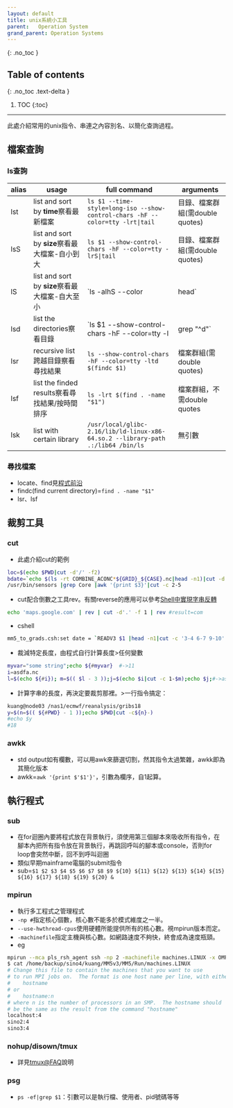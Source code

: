 ```yaml
---
layout: default
title: unix系統小工具
parent:   Operation System
grand_parent: Operation Systems
---
```


{: .no_toc }

## Table of contents
{: .no_toc .text-delta }

1. TOC 
{:toc}

---
此處介紹常用的unix指令、串連之內容別名、以簡化查詢過程。

## 檔案查詢
### ls查詢

|alias|usage|full command|arguments|
|----|----|----|----|
|lst|list and sort by **time**察看最新檔案|`ls $1 --time-style=long-iso --show-control-chars -hF --color=tty -lrt\|tail`|目錄、檔案群組(需double quotes)|
|lsS|list and sort by **size**察看最大檔案-自小到大|`ls $1 --show-control-chars -hF --color=tty -lrS\|tail`|目錄、檔案群組(需double quotes)|
|lS|list and sort by **size**察看最大檔案-自大至小|`ls -alhS --color|head`|無引數|
|lsd|list the directories察看目錄|`ls $1 --show-control-chars -hF --color=tty -l|grep "^d"`|目錄、檔案群組(需double quotes)|
|lsr|recursive list跨越目錄察看尋找結果|`ls --show-control-chars -hF --color=tty -ltd $(findc $1)`|檔案群組(需double quotes)|
|lsf|list the finded results察看尋找結果/按時間排序|`ls -lrt $(find . -name "$1")`|檔案群組，不需double quotes|
|lsk|list with certain library|`/usr/local/glibc-2.16/lib/ld-linux-x86-64.so.2 --library-path .:/lib64 /bin/ls`|無引數|

### 尋找檔案
- locate、find見[程式前沿](https://codertw.com/前端開發/392150/)
- findc(find current directory)=`find . -name "$1"`
- lsr、lsf

## 裁剪工具

### cut
- 此處介紹cut的範例

```bash
loc=$(echo $PWD|cut -d'/' -f2)
bdate=`echo $(ls -rt COMBINE_ACONC*${GRID}_${CASE}.nc|head -n1)|cut -d'_' -f7`
/usr/bin/sensors |grep Core |awk '{print $3}'|cut -c 2-5
```
- cut配合倒數之工具rev。有關reverse的應用可以參考[Shell中實現字串反轉](https://codertw.com/前端開發/393303/)

```bash
echo 'maps.google.com' | rev | cut -d'.' -f 1 | rev #result=com
```
- cshell

```bash
mm5_to_grads.csh:set date = `READV3 $1 |head -n1|cut -c '3-4 6-7 9-10' `
```
- 裁減特定長度，由程式自行計算長度>任何變數

```bash
myvar="some string";echo ${#myvar}  #->11
i=asdfa.nc
l=$(echo ${#i}); m=$(( $l - 3 ));j=$(echo $i|cut -c 1-$m);echo $j;#->asdfa
```
- 計算字串的長度，再決定要裁剪那裡。>一行指令搞定：

```bash
kuang@node03 /nas1/ecmwf/reanalysis/gribs18
y=$(n=$(( ${#PWD} - 1 ));echo $PWD|cut -c${n}-)
#echo $y
#18
```


### awkk
- std output如有欄數，可以用awk來篩選切割，然其指令太過繁雜，awkk即為其簡化版本
- awkk=`awk '{print $'$1'}'`，引數為欄序，自1起算。

## 執行程式
### sub
- 在for迴圈內要將程式放在背景執行，須使用第三個腳本來吸收所有指令，在腳本內把所有指令放在背景執行，再跳回呼叫的腳本或console，否則for loop會突然中斷，回不到呼叫迴圈
- 類似早期mainframe電腦的submit指令
- sub=`$1 $2 $3 $4 $5 $6 $7 $8 $9 ${10} ${11} ${12} ${13} ${14} ${15} ${16} ${17} ${18} ${19} ${20} &`

### mpirun
- 執行多工程式之管理程式
- `-np #`指定核心個數，核心數不能多於模式維度之一半。
- `--use-hwthread-cpus`使用硬體所能提供所有的核心數。視mpirun版本而定。
- `-machinefile`指定主機與核心數。如網路速度不夠快，終會成為速度瓶頸。
- eg

```bash
mpirun --mca pls_rsh_agent ssh -np 2 -machinefile machines.LINUX -x OMP_NUM_THREADS ./hello
$ cat /home/backup/sino4/kuang/MM5v3/MM5/Run/machines.LINUX
# Change this file to contain the machines that you want to use
# to run MPI jobs on.  The format is one host name per line, with either
#    hostname
# or
#    hostname:n
# where n is the number of processors in an SMP.  The hostname should
# be the same as the result from the command "hostname"
localhost:4
sino2:4
sino3:4
```

### nohup/disown/tmux
- 詳見[tmux@FAQ](https://sinotec2.github.io/Focus-on-Air-Quality/utilities/OperationSystem/tmux/)說明

### psg
- `ps -ef|grep $1`：引數可以是執行檔、使用者、pid號碼等等

